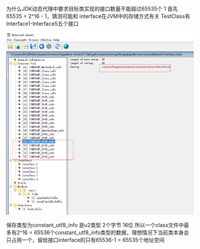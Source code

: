 为什么JDK动态代理中要求目标类实现的接口数量不能超过65535个
1 首先 65535 = 2^16 - 1，猜测可能和 interface在JVM中的存储方式有关
TestClass有 Interface1-Interface5五个接口

![image](https://github.com/qinfengsa/GupaoHomework/blob/master/images/QQ%E5%9B%BE%E7%89%8720190325222948.png)

保存类型为constant_utf8_info 是u2类型 2个字节 16位
所以一个class文件中最多有2^16 = 65536个constant_utf8_info类型的数据，理想情况下当前类本身会只占用一个，留给接口interface的只有65536-1 = 65535个地址空间 